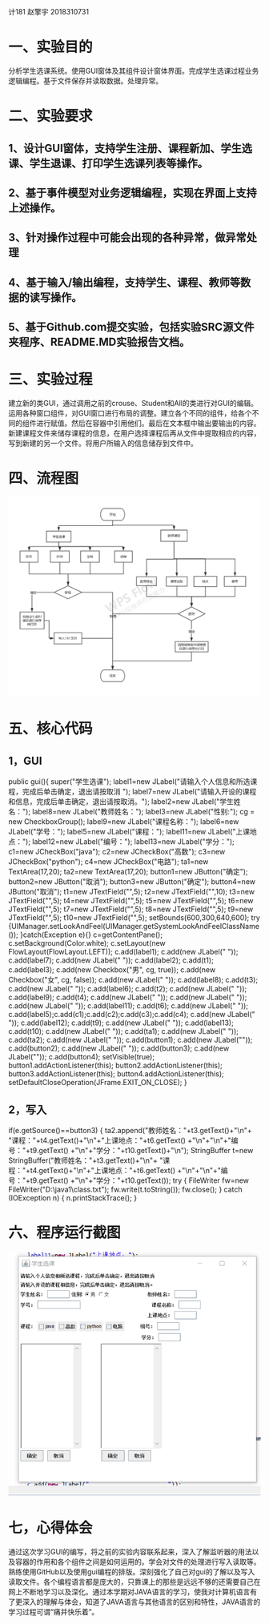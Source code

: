 计181 赵擎宇 2018310731
# 一、实验目的
分析学生选课系统。使用GUI窗体及其组件设计窗体界面。完成学生选课过程业务逻辑编程。基于文件保存并读取数据。处理异常。
# 二、实验要求
## 1、设计GUI窗体，支持学生注册、课程新加、学生选课、学生退课、打印学生选课列表等操作。
## 2、基于事件模型对业务逻辑编程，实现在界面上支持上述操作。
## 3、针对操作过程中可能会出现的各种异常，做异常处理
## 4、基于输入/输出编程，支持学生、课程、教师等数据的读写操作。
## 5、基于Github.com提交实验，包括实验SRC源文件夹程序、README.MD实验报告文档。
# 三、实验过程
建立新的类GUI，通过调用之前的crouse、Student和All的类进行对GUI的编辑。运用各种窗口组件，对GUI窗口进行布局的调整。建立各个不同的组件，给各个不同的组件进行赋值。然后在容器中引用他们。最后在文本框中输出要输出的内容。新建课程文件来储存课程的信息，在用户选择课程后再从文件中提取相应的内容，写到新建的另一个文件。将用户所输入的信息储存到文件中。
# 四、流程图
![image](https://github.com/849351726/4444/blob/master/%E6%B5%81%E7%A8%8B%E5%9B%BE.png)
# 五、核心代码
## 1，GUI
public gui(){
		super("学生选课");
		label1=new JLabel("请输入个人信息和所选课程，完成后单击确定，退出请按取消 ");
		label7=new JLabel("请输入开设的课程和信息，完成后单击确定，退出请按取消。");
		label2=new JLabel("学生姓名：");
		label8=new JLabel("教师姓名：");
		label3=new JLabel("性别:"); 
		cg = new CheckboxGroup(); 
		label9=new JLabel("课程名称：");
		label6=new JLabel("学号：");
		 label5=new JLabel("课程：");
		label11=new JLabel("上课地点：");
		label12=new JLabel("编号：");
		label13=new JLabel("学分：");
		c1=new JCheckBox("java");
		c2=new JCheckBox("高数");
		c3=new JCheckBox("python");
		c4=new JCheckBox("电路");
		ta1=new TextArea(17,20);
		ta2=new TextArea(17,20);
		button1=new JButton("确定");
		button2=new JButton("取消");
		button3=new JButton("确定");
		button4=new JButton("取消");
		t1=new JTextField("",5);
		t2=new JTextField("",10);
		t3=new JTextField("",5);
		t4=new JTextField("",5);
		t5=new JTextField("",5);
		t6=new JTextField("",5);
		t7=new JTextField("",5);
		t8=new JTextField("",5);
		t9=new JTextField("",5);
		t10=new JTextField("",5);
		setBounds(600,300,640,600);
		try {UIManager.setLookAndFeel(UIManager.getSystemLookAndFeelClassName());
		}catch(Exception e){}
		c=getContentPane();	
		c.setBackground(Color.white);
		c.setLayout(new FlowLayout(FlowLayout.LEFT));
		c.add(label1);
		c.add(new JLabel("                       "));
		c.add(label7);
		c.add(new JLabel("                          "));
		c.add(label2);
		c.add(t1);
		c.add(label3);
		c.add(new Checkbox("男", cg, true)); 
		c.add(new Checkbox("女", cg, false));
		c.add(new JLabel("           "));
		c.add(label8);
		c.add(t3);
		c.add(new JLabel("                  "));
		c.add(label6);
		c.add(t2);
		c.add(new JLabel("                      "));
		c.add(label9);
		c.add(t4);
		c.add(new JLabel("   "));
		c.add(new JLabel("       "));
		c.add(new JLabel("                                         "));
		c.add(label11);
		c.add(t6);
		c.add(new JLabel("               "));
		c.add(label5);c.add(c1);c.add(c2);c.add(c3);c.add(c4);
		c.add(new JLabel("    "));
		c.add(label12);
		c.add(t9);
		c.add(new JLabel("                                       "));
		c.add(label13);
		c.add(t10);
		c.add(new JLabel("                        "));
		c.add(ta1);
		c.add(new JLabel("     "));
		c.add(ta2);
		c.add(new JLabel("                          "));
		c.add(button1);
		c.add(new JLabel(""));
        c.add(button2);
		c.add(new JLabel("         "));
		c.add(button3);
		c.add(new JLabel(""));
		c.add(button4);
		setVisible(true);
		button1.addActionListener(this);
		button2.addActionListener(this);
		button3.addActionListener(this);
		button4.addActionListener(this);
		setDefaultCloseOperation(JFrame.EXIT_ON_CLOSE);
	}
  ## 2，写入
  if(e.getSource()==button3) {
			ta2.append("教师姓名："+t3.getText()+"\n"+
			"课程："+t4.getText()+"\n"+"上课地点："+t6.getText()
			+"\n"+"\n"+"编号："+t9.getText()
			+"\n"+"学分："+t10.getText()+"\n");
			StringBuffer t=new StringBuffer("教师姓名："+t3.getText()+"\n"+
					"课程："+t4.getText()+"\n"+"上课地点："+t6.getText()
					+"\n"+"\n"+"编号："+t9.getText()
					+"\n"+"学分："+t10.getText());
			try {
				FileWriter fw=new FileWriter("D:\\java1\\class.txt");
				fw.write(t.toString());
				fw.close();
				} 
			catch (IOException n) 
				{
				n.printStackTrace();
				}
# 六、程序运行截图
![image](https://github.com/849351726/4444/blob/master/jietu.png)
# 七，心得体会
通过这次学习GUI的编写，将之前的实验内容联系起来，深入了解监听器的用法以及容器的作用和各个组件之间是如何运用的。学会对文件的处理进行写入读取等。熟练使用GitHub以及使用gui编程的排版。深刻强化了自己对gui的了解以及写入读取文件。各个编程语言都是庞大的，只靠课上的那些是远远不够的还需要自己在网上不断地学习以及深化。通过本学期对JAVA语言的学习，使我对计算机语言有了更深入的理解与体会，知道了JAVA语言与其他语言的区别和特性，JAVA语言的学习过程可谓“痛并快乐着”。
		

